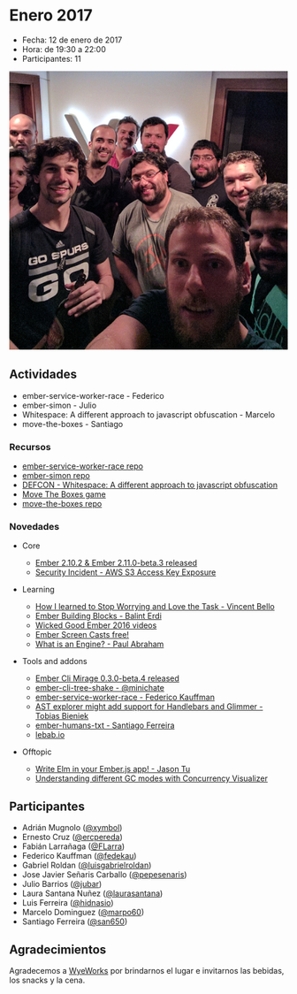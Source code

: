 # Enero 2017

* Fecha: 12 de enero de 2017
* Hora: de 19:30 a 22:00
* Participantes: 11

![photo](./photo.jpg)

## Actividades

* ember-service-worker-race - Federico
* ember-simon - Julio
* Whitespace: A different approach to javascript obfuscation - Marcelo
* move-the-boxes - Santiago

### Recursos

* [ember-service-worker-race repo](https://github.com/fedekau/ember-service-worker-race)
* [ember-simon repo](https://github.com/jubar/ember-simon)
* [DEFCON - Whitespace: A different approach to javascript obfuscation](http://www.securitytube.net/video/3670)
* [Move The Boxes game](http://move-the-boxes.pagefrontapp.com/)
* [move-the-boxes repo](https://github.com/san650/move-the-boxes)

### Novedades

* Core
  * [Ember 2.10.2 & Ember 2.11.0-beta.3 released](https://github.com/emberjs/ember.js/releases/)
  * [Security Incident - AWS S3 Access Key Exposure](http://emberjs.com/blog/2016/12/14/security-incident-aws-s3-key-exposure.html)

* Learning
  * [How I learned to Stop Worrying and Love the Task - Vincent Bello](https://engineering.linkedin.com/blog/2016/12/ember-concurrency--or--how-i-learned-to-stop-worrying-and-love-t)
  * [Ember Building Blocks - Balint Erdi](https://s3-eu-west-1.amazonaws.com/rarwe-book/ember-building-blocks.pdf)
  * [Wicked Good Ember 2016 videos](https://www.youtube.com/watch?v=GIa1ICukuMI&list=PLXOJZupxSq22zfW2KVnXFgLbu--DA7q0G)
  * [Ember Screen Casts free!](https://twitter.com/JeffreyBiles/status/818234987644416000)
  * [What is an Engine? - Paul Abraham](https://pusher.com/sessions/meetup/ember-london/ember-engines-at-scale)

* Tools and addons
  * [Ember Cli Mirage 0.3.0-beta.4 released](http://www.ember-cli-mirage.com/blog/2017/01/09/0-3-0-beta-series/)
  * [ember-cli-tree-shake - @minichate](https://github.com/minichate/ember-cli-tree-shake)
  * [ember-service-worker-race - Federico Kauffman](https://github.com/fedekau/ember-service-worker-race)
  * [AST explorer might add support for Handlebars and Glimmer - Tobias Bieniek](https://twitter.com/tobiasbieniek/status/819280994754850816)
  * [ember-humans-txt - Santiago Ferreira](https://github.com/san650/ember-humans-txt)
  * [lebab.io](https://lebab.io/)

* Offtopic
  * [Write Elm in your Ember.js app! - Jason Tu](https://twitter.com/nucleartide/status/816381460852527104)
  * [Understanding different GC modes with Concurrency Visualizer](https://blogs.msdn.microsoft.com/seteplia/2017/01/05/understanding-different-gc-modes-with-concurrency-visualizer/)

## Participantes

* Adrián Mugnolo ([@xymbol](https://github.com/xymbol))
* Ernesto Cruz ([@ercpereda](https://github.com/ercpereda))
* Fabián Larrañaga ([@FLarra](https://github.com/FLarra))
* Federico Kauffman ([@fedekau](https://github.com/fedekau))
* Gabriel Roldan ([@luisgabrielroldan](https://github.com/luisgabrielroldan))
* Jose Javier Señaris Carballo ([@pepesenaris](https://github.com/pepesenaris))
* Julio Barrios ([@jubar](https://github.com/jubar))
* Laura Santana Nuñez ([@laurasantana](https://github.com/laurasantana))
* Luis Ferreira ([@hidnasio](https://github.com/hidnasio))
* Marcelo Dominguez ([@marpo60](https://github.com/marpo60))
* Santiago Ferreira ([@san650](https://github.com/san650))

## Agradecimientos

Agradecemos a [WyeWorks](https://wyeworks.com/) por brindarnos el lugar e
invitarnos las bebidas, los snacks y la cena.
